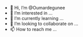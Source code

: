 - 👋 Hi, I’m @Oumardegunee
- 👀 I’m interested in ...
- 🌱 I’m currently learning ...
- 💞️ I’m looking to collaborate on ...
- 📫 How to reach me ...

<!---
Oumardegunee/Oumardegunee is a ✨ special ✨ repository because its `README.md` (this file) appears on your GitHub profile.
You can click the Preview link to take a look at your changes.
--->
